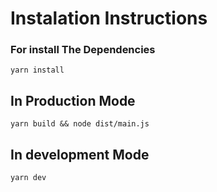 # Instalation Instructions

### For install The Dependencies
```
yarn install
```

## In Production Mode
```
yarn build && node dist/main.js
```

## In development Mode
```
yarn dev
```
